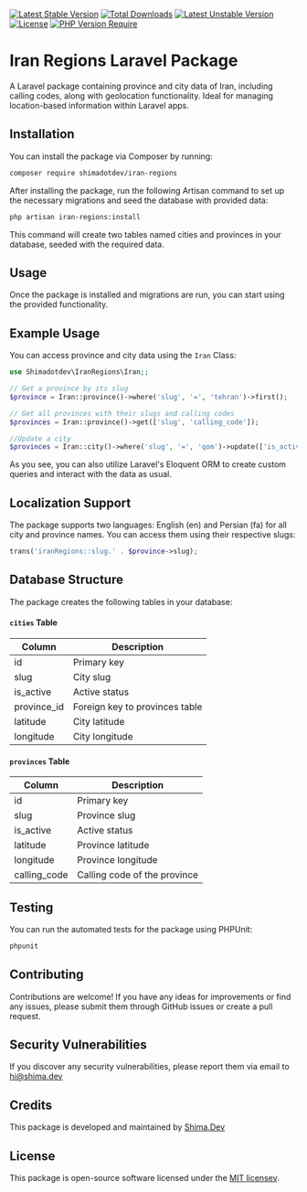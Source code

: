[![Latest Stable Version](http://poser.pugx.org/shimadotdev/iran-regions/v)](https://packagist.org/packages/shimadotdev/iran-regions) [![Total Downloads](http://poser.pugx.org/shimadotdev/iran-regions/downloads)](https://packagist.org/packages/shimadotdev/iran-regions) [![Latest Unstable Version](http://poser.pugx.org/shimadotdev/iran-regions/v/unstable)](https://packagist.org/packages/shimadotdev/iran-regions) [![License](http://poser.pugx.org/shimadotdev/iran-regions/license)](https://packagist.org/packages/shimadotdev/iran-regions) [![PHP Version Require](http://poser.pugx.org/shimadotdev/iran-regions/require/php)](https://packagist.org/packages/shimadotdev/iran-regions)

# Iran Regions Laravel Package

A Laravel package containing province and city data of Iran, including calling codes, along with geolocation functionality. Ideal for managing location-based information within Laravel apps.

## Installation

You can install the package via Composer by running:

```bash
composer require shimadotdev/iran-regions
```

After installing the package, run the following Artisan command to set up the necessary migrations and seed the database with provided data:

```bash
php artisan iran-regions:install
```

This command will create two tables named cities and provinces in your database, seeded with the required data.

## Usage

Once the package is installed and migrations are run, you can start using the provided functionality.

## Example Usage

You can access province and city data using the `Iran` Class:

```php
use Shimadotdev\IranRegions\Iran;;

// Get a province by its slug
$province = Iran::province()->where('slug', '=', 'tehran')->first();

// Get all provinces with their slugs and calling codes
$provinces = Iran::province()->get(['slug', 'calling_code']);

//Update a city
$provinces = Iran::city()->where('slug', '=', 'qom')->update(['is_active'=> 0]);

```

As you see, you can also utilize Laravel's Eloquent ORM to create custom queries and interact with the data as usual.

## Localization Support

The package supports two languages: English (en) and Persian (fa) for all city and province names. You can access them using their respective slugs:

```php
trans('iranRegions::slug.' . $province->slug);
```

## Database Structure
The package creates the following tables in your database:

#### `cities` Table

| Column       | Description     |
|--------------|-----------------|
| id           | Primary key     |
| slug         | City slug       |
| is_active    | Active status   |
| province_id  | Foreign key to provinces table |
| latitude     | City latitude   |
| longitude    | City longitude  |

#### `provinces` Table

| Column       | Description     |
|--------------|-----------------|
| id           | Primary key     |
| slug         | Province slug   |
| is_active    | Active status   |
| latitude     | Province latitude |
| longitude    | Province longitude |
| calling_code | Calling code of the province |


## Testing
You can run the automated tests for the package using PHPUnit:

```bash
phpunit
```

## Contributing
Contributions are welcome! If you have any ideas for improvements or find any issues, please submit them through GitHub issues or create a pull request.

## Security Vulnerabilities

If you discover any security vulnerabilities, please report them via email to [hi@shima.dev](mailto:hi@shima.dev)

## Credits
This package is developed and maintained by [Shima.Dev](https://shima.dev)

## License
This package is open-source software licensed under the [MIT licensev](https://opensource.org/licenses/MIT).